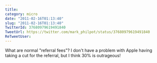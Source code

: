 ```yaml
---
title: 
category: micro
date: "2011-02-16T01:13:40"
slug: "2011-02-16T01:13:40"
TwitterId: 37680979619491840
TweetUrl: https://twitter.com/mark_philpot/status/37680979619491840
ReTweetUser: 
---
```


What are normal "referral fees"? I don't have a problem with Apple having taking a cut for the referral, but I think 30% is outrageous!
